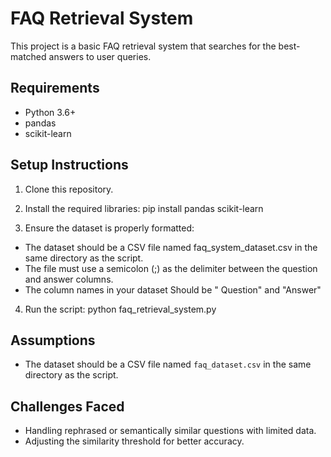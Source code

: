 # FAQ Retrieval System

This project is a basic FAQ retrieval system that searches for the best-matched answers to user queries.

## Requirements
- Python 3.6+
- pandas
- scikit-learn

## Setup Instructions
1. Clone this repository.

2. Install the required libraries:
pip install pandas scikit-learn

3. Ensure the dataset is properly formatted:
- The dataset should be a CSV file named faq_system_dataset.csv in the same directory as the script.
- The file must use a semicolon (;) as the delimiter between the question and answer columns.
- The column names in your dataset Should be " Question" and "Answer"

4. Run the script:
python faq_retrieval_system.py


## Assumptions
- The dataset should be a CSV file named `faq_dataset.csv` in the same directory as the script.

## Challenges Faced
- Handling rephrased or semantically similar questions with limited data.
- Adjusting the similarity threshold for better accuracy.
